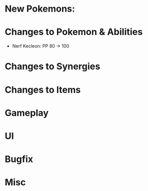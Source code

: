 # New Pokemons:

# Changes to Pokemon & Abilities

- Nerf Kecleon: PP 80 → 100

# Changes to Synergies

# Changes to Items

# Gameplay

# UI

# Bugfix

# Misc
